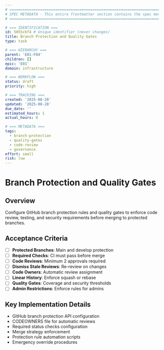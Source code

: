 ```yaml
---
# ============================================================================
# SPEC METADATA - This entire frontmatter section contains the spec metadata
# ============================================================================

# === IDENTIFICATION ===
id: 5055cbf4 # Unique identifier (never changes)
title: Branch Protection and Quality Gates
type: task

# === HIERARCHY ===
parent: 'E01-F04'
children: []
epic: 'E01'
domain: infrastructure

# === WORKFLOW ===
status: draft
priority: high

# === TRACKING ===
created: '2025-08-28'
updated: '2025-08-28'
due_date: ''
estimated_hours: 1
actual_hours: 0

# === METADATA ===
tags:
  - branch-protection
  - quality-gates
  - code-review
  - governance
effort: small
risk: low
---
```


# Branch Protection and Quality Gates

## Overview

Configure GitHub branch protection rules and quality gates to enforce code review, testing, and security requirements before merging to protected branches.

## Acceptance Criteria

- [ ] **Protected Branches**: Main and develop protection
- [ ] **Required Checks**: CI must pass before merge
- [ ] **Code Reviews**: Minimum 2 approvals required
- [ ] **Dismiss Stale Reviews**: Re-review on changes
- [ ] **Code Owners**: Automatic review assignment
- [ ] **Linear History**: Enforce squash or rebase
- [ ] **Quality Gates**: Coverage and security thresholds
- [ ] **Admin Restrictions**: Enforce rules for admins

## Key Implementation Details

- GitHub branch protection API configuration
- CODEOWNERS file for automatic reviews
- Required status checks configuration
- Merge strategy enforcement
- Protection rule automation scripts
- Emergency override procedures

